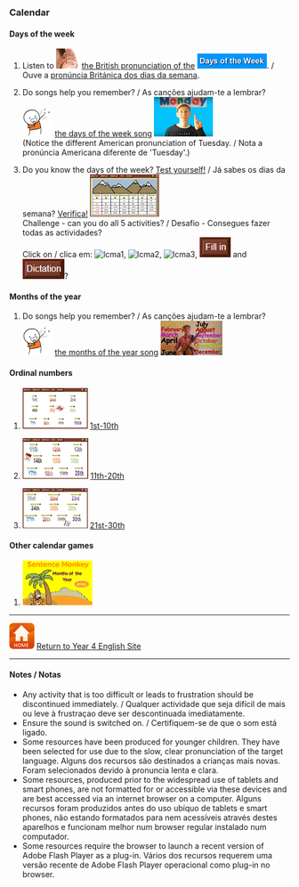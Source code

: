 ### Calendar

#### Days of the week

1. Listen to ![listen](/images/listen.png) [the British pronunciation of the](https://www.youtube.com/watch?v=2ie8BHtIh0I) [![dauk](/images/dauk.PNG)](https://www.youtube.com/watch?v=2ie8BHtIh0I). /  
Ouve a [pronúncia Británica dos dias da semana](https://www.youtube.com/watch?v=2ie8BHtIh0I).

2. Do songs help you remember? / As canções ajudam-te a lembrar?  
![sing](/images/sing.png) [the days of the week song](https://www.youtube.com/watch?v=36n93jvjkDs) [![days](/images/days.PNG)](https://www.youtube.com/watch?v=36n93jvjkDs)  
(Notice the different American pronunciation of Tuesday. / Nota a pronúncia Americana diferente de 'Tuesday'.)

2. Do you know the days of the week? [Test yourself!](http://www.learningchocolate.com/content/days) / Já sabes os dias da semana? [Verifica!](http://www.learningchocolate.com/content/days) [![lcda](/images/lcda.PNG)](http://www.learningchocolate.com/content/days)  
Challenge - can you do all 5 activities? / Desafio - Consegues fazer todas as actividades?  
Click on / clica em: ![lcma1](/images/lcma1.PNG), ![lcma2](/images/lcma2.PNG), ![lcma3](/images/lcma3.PNG), ![lcfi](/images/lcfi.PNG) and ![lcdi](/images/lcdi.PNG)?

#### Months of the year

1. Do songs help you remember? / As canções ajudam-te a lembrar? ![sing](/images/sing.png) [the months of the year song](https://www.youtube.com/watch?v=v608v42dKeI) [![mnth](/images/mnth.PNG)](https://www.youtube.com/watch?v=v608v42dKeI) 

#### Ordinal numbers

1. [![lcor1](/images/lcor1.PNG)](http://www.learningchocolate.com/content/ordinal-numbers-1) [1st-10th](http://www.learningchocolate.com/content/ordinal-numbers-1)  

2. [![lcor2](/images/lcor2.PNG)](http://www.learningchocolate.com/content/ordinal-numbers-2) [11th-20th](http://www.learningchocolate.com/content/ordinal-numbers-2)  

3. [![lcor3](/images/lcor3.PNG)](http://www.learningchocolate.com/content/ordinal-numbers-3) [21st-30th](http://www.learningchocolate.com/content/ordinal-numbers-3)  
 
#### Other calendar games

1. [![smmn](/images/smmn.PNG)](https://www.eslgamesplus.com/months-and-ordinal-numbers-esl-vocabulary-game-activity-online/)

***
[![home](/images/home.PNG)](https://tangerina-pt.github.io/English/Year4) [Return to Year 4 English Site](https://tangerina-pt.github.io/English/Year4)

***
#### Notes / Notas
* Any activity that is too difficult or leads to frustration should be discontinued immediately. / Qualquer actividade que seja difícil de mais ou leve à frustraçao deve ser descontinuada imediatamente.
* Ensure the sound is switched on. / Certifiquem-se de que o som está ligado.
* Some resources have been produced for younger children. They have been selected for use due to the slow, clear pronunciation of the target language. Alguns dos recursos são destinados a crianças mais novas. Foram selecionados devido à pronuncia lenta e clara.
* Some resources, produced prior to the widespread use of tablets and smart phones, are not formatted for or accessible via these devices and are best accessed via an internet browser on a computer. Alguns recursos foram produzidos antes do uso ubíquo de tablets e smart phones, não estando formatados para nem acessíveis através destes aparelhos e funcionam melhor num browser regular instalado num computador.
* Some resources require the browser to launch a recent version of Adobe Flash Player as a plug-in. Vários dos recursos requerem uma versão recente de Adobe Flash Player operacional como plug-in no browser.
